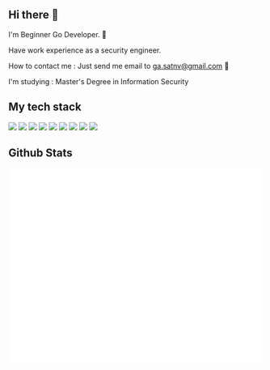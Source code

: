 ## Hi there :wave:

I'm Beginner Go Developer. :mount_fuji: 

Have work experience as a security engineer.

How to contact me : Just send me email to ga.satnv@gmail.com :e-mail:

I'm studying : Master's Degree in Information Security


## My tech stack
![](https://img.shields.io/badge/Go-CC342D?style=flat&color=blue&logo=go&logoColor=white)
![](https://img.shields.io/badge/Echo-CC342D?style=flat&color=9cf&logo=echo&logoColor=white)
![](https://img.shields.io/badge/sqlc-CC342D?style=flat&color=34ebde&logo=echo&logoColor=white)
![](https://img.shields.io/badge/Docker-CC342D?style=flat&color=1341bf&logo=echo&logoColor=white)
![](https://img.shields.io/badge/PostgreSQL-CC342D?style=flat&color=4964ab&logo=echo&logoColor=white)
![](https://img.shields.io/badge/SQL-CC342D?style=flat&color=4964ab&logo=echo&logoColor=white)
![](https://img.shields.io/badge/TCP/IP-CC342D?style=flat&color=9b9c9e&logo=echo&logoColor=white)
![](https://img.shields.io/badge/Linux-CC342D?style=flat&color=9b9c9e&logo=echo&logoColor=white)
![](https://img.shields.io/badge/ELK%20stack-CC342D?style=flat&color=04888c&logo=echo&logoColor=white)

## Github Stats
![Metrics](/github-metrics.svg)
